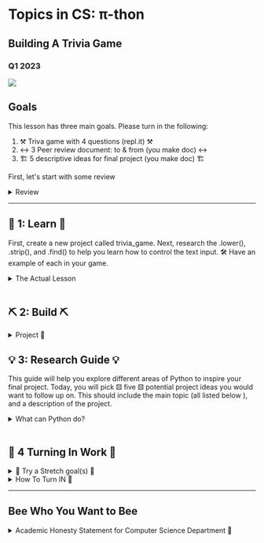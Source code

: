 # Topics in CS: π-thon
## Building A Trivia Game
### Q1 2023

<img src="https://media0.giphy.com/media/KxzFpLmU5NxtSRgy4Z/200w.gif?cid=6c09b952c5vrqv0w31k9sonuqnyaw2znxjsxhizdtxkxjbcw&ep=v1_gifs_search&rid=200w.gif&ct=g">

## Goals
This lesson has three main goals. Please turn in the following:

1. ⚒️ Triva game with 4 questions (repl.it) ⚒️
2. ↔️ 3 Peer review document: to & from  (you make doc) ↔️
3. 🏗️ 5 descriptive ideas for final project (you make doc) 🏗️

First, let's start with some review

<details>
<summary>Review</summary>

In our previous sessions, we have examined how we can use conditional statements to check for true or false. Here is an example:

<pre><code>
city = input("What city is Riverdale located in?")
if city == "New York City" or city == "NYC":
   print("correct")
else:
   print("wrong")
</code></pre>

We used the “or” & "and" statements to allow for as many possible correct solutions as possible. In the example above either New York City or NYC would work as correct answers. All other answers would be incorrect and fall into the else clause. 🤔


<pre><code>
city = input("What city is Riverdale located in?")
name = input("What is your name?")
if city == "New York City" or city == "NYC" or city == "Bronx":
   print("correct")
elif city == "NYC" and name == "Lila":
   print("You must be cool")
else:
   print("wrong")

</code></pre>

</details>

---

## 🔭 1: Learn 🔭

First, create a new project called trivia_game. Next, research the .lower(), .strip(), and .find() to help you learn how to control the text input. 🛠️ Have an example of each in your game.
<details>
   
   <summary>The Actual Lesson</summary>
<details><summary>What is a Method vs. Argument?</summary>

<details>
   <summary> 🛠️ Method 🛠️ </summary>

Imagine you have a toy robot 🤖. This robot can do different things like walk 🚶, dance 💃, and sing 🎤. Each of these actions is like a "method" for the robot. In Python, objects (like our robot) can have methods that allow them to do specific tasks.


<pre><code>robot.dance()</code></pre>

Here, `dance` is a method that makes the robot dance.

</details>

<details> 
   <summary> 🎁 Argument 🎁 </summary>
Now, let's say your robot can also paint 🎨, but it needs to know which color to use. You tell the robot the color by giving it a small box 🎁 with the paint inside. This box is like an "argument" you give to the method.

<pre><code>robot.paint("blue")</code></pre>

Here, `"blue"` is the argument you're giving to the `paint` method to tell the robot which color to use.
</details>


So, in simple terms:
- A  🛠️ method 🛠️ is an action or task that something can do.
- An 🎁 argument 🎁 is extra information you give to help the method do its job.

I hope that helps! 🌟
</details>
<br>
<details>
<summary>
   Learn New Methods
</summary>
<details>
    <summary>The lower() method</summary>
        returns a string where all characters are lower case. 📝
        <pre><code>
            city = "New York City"
            print(city.lower()) #prints new york city
        </code></pre>
</details>

<details>
<summary> The strip() method </summary>

removes any leading (spaces at the beginning) and trailing (spaces at the end) characters (space is the default leading character to remove) 🚫

<pre><code>
city = "    New York City    "
print(city.strip()) 
# removes the spaces on either side of the string 
</code></pre>
</details>

<details>
<summary> The find() method </summary>
finds the first occurrence of the specified value. The find() method returns -1 if the value is not found. 🔍
python

<pre><code>
    city = "New York City"
    print(city.find("York")) #prints 4-> the index in which it found York
    # You can even combine these methods. 🔄
</code></pre>
</details>


</details>
</details>
<br>


## ⛏️ 2: Build ⛏️

<details>
<summary>Project 🚀</summary>

In this project, you will have an opportunity to create a trivia game in a topic of your choice. For this project, you must create 4️⃣ four trivia questions 4️⃣ with some type of response for 😵 incorrect 😵 or 🎉 correct answers 🎉. You will decide on the 🪩 theme 🪩

<br>

When creating your 🪩 Trivia game 🪩, you want to make it as accurate as possible for the users to play the game. Using “or” statements will help you add correct answers. 

<br>

Employing methods such as .lower(), .strip(), and .find() to help us and developers to anticipate users' responses by ignoring case, extra spaces on the ends of the string, or finding a specific term in the string. 🎲

We also added some cool tricks🎉

<br>

<details>
<summary> Time </summary>
<pre><code>
    time.sleep(0.5) #pause the program for 0.5 seconds
</code></pre>
</details>

<details>
<summary> ASCII Art </summary>

Use <a href='https://www.asciiart.eu/'>ASCII characters to create drawings or designs in your game!</a>

<pre><code>
print("""
+----------------+
|    WELCOME    |
+----------------+
""")
</code></pre>

</details>

Try to chain together .find(), .strip(), and .lower()
</details>

## 💡 3: Research Guide 💡

This guide will help you explore different areas of Python to inspire your final project. Today, you will pick ⚄ five ⚄ potential project ideas you would want to follow up on. This should include the main topic (all listed below ), and a description of the project.

<details>
   <summary>What can Python do?</summary>

<details>
<summary>1. Basics of Python</summary>

- <a href="https://docs.python.org/3/">Python Official Documentation</a>
- <a href="https://realpython.com/start-here/">Real Python - Basics</a>
- <a href="https://www.nostarch.com/pythoncrashcourse2e">Python Crash Course</a>

</details>

<details>
<summary>2. Game Development</summary>

- <a href="https://www.pygame.org/wiki/tutorials">Pygame Tutorials</a>
- <a href="http://inventwithpython.com/pygame/">Making Games with Python & Pygame (Book)</a>

</details>

<details>
<summary>3. Web Development</summary>

- <a href="https://flask.palletsprojects.com/">Flask: Micro Web Framework</a>
- <a href="https://www.djangoproject.com/start/">Django: High-level Web Framework</a>

</details>

<details>
<summary>4. Data Visualization</summary>

- <a href="https://matplotlib.org/stable/tutorials/index.html">Matplotlib Tutorials</a>
- <a href="https://seaborn.pydata.org/">Seaborn: Statistical Data Visualization</a>

</details>

<details>
<summary>5. Robotics and Hardware</summary>

- <a href="https://www.raspberrypi.org/documentation/usage/python/">Python with Raspberry Pi</a>
- <a href="https://micropython.org/">MicroPython: Python for Microcontrollers</a>

</details>

<details>
<summary>6. Music and Sound</summary>

- <a href="http://pydub.com/">PyDub: Audio Manipulation with Python</a>
- <a href="https://sonic-pi.net/">Sonic Pi: Code Music</a>

</details>
</details>
<br>

## 🐝 4 Turning In Work 🐝

<details>
<summary>  🌟 Try a Stretch goal(s) 🌟</summary>
   
💯 Can you add a score to the game? 1 point if the user get the correct answer. 
 0 or -1 points if the user does not get the correct answer. 📊
 
<br>

If you add a score to the game, 🐝 buzz feed quiz 🐝 it: depending on the score, print a specific phrase. For instance, if the user gets all four questions correct, print 
<br>
“You are amazing! You got all 4 correct!” 🏆

</details>


<details>
<summary>How To Turn IN 🔄</summary>
   
Once done with your code & peer-reviews, email the replit link which will have your other links inside of it as a comments

<pre><code>
   # www.peer_review_doc.com
   # www.my_project_ideas.com
   print("this is my repl.it code")
   print("I turn in the repl.it link")
</code></pre>

The peer_review.doc should contain the reviews you gave & recieved. I'd suggest using a table to organize this data.


- You have the entire session and homework to work on the project. It is due for homework by next class.

- Test your project with a classmate to verify that the trivia game works effectively and that you have anticipated the various answers from the user. 

- Remember to copy the Academic Honesty statement into your work and submit your project. 📤

</details>

---
## Bee Who You Want to Bee
<details>
<summary>Academic Honesty Statement for Computer Science Department 📜</summary>
   
Please submit this assignment with your name and a copy of this text.

<pre><code>
   I have neither given nor received improper aid in the preparation of this computer science assignment or in the completion of this code. Unless properly attributed to others, the work is exclusively my own.

Signed: (type your name here acknowledging this statement) ✍️
</code>
</pre>

</details>
